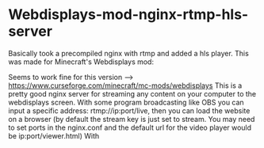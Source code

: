 # Webdisplays-mod-nginx-rtmp-hls-server
Basically took a precompiled nginx with rtmp and added a hls player. This was made for Minecraft's Webdisplays mod:

Seems to work fine for this version --> https://www.curseforge.com/minecraft/mc-mods/webdisplays
This is a pretty good nginx server for streaming any content on your computer to the webdisplays screen. With some program
broadcasting like OBS you can input a specific address: rtmp://ip:port/live, then you can load the website on a browser
(by default the stream key is just set to stream. You may need to set ports in the nginx.conf and the default url for the video player would be ip:port/viewer.html)
With
